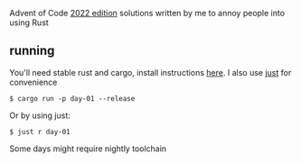 Advent of Code [2022 edition](https://adventofcode.com/2022) solutions written by me to annoy people into using Rust

## running

You'll need stable rust and cargo, install instructions [here](https://www.rust-lang.org/tools/install). I also use [just](https://github.com/casey/just) for convenience

```shell
$ cargo run -p day-01 --release
```

Or by using just:

```shell
$ just r day-01
```

Some days might require nightly toolchain
